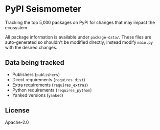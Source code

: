 # PyPI Seismometer

Tracking the top 5,000 packages on PyPI for changes that may impact the ecosystem

All package information is available under `package-data/`. These
files are auto-generated so shouldn't be modified directly, instead
modify `main.py` with the desired changes.

## Data being tracked

- Publishers (`publishers`)
- Direct requirements (`requires_dist`)
- Extra requirements (`requires_extras`)
- Python requirements (`requires_python`)
- Yanked versions (`yanked`)

## License

Apache-2.0
